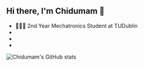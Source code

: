 ## Hi there, I'm Chidumam 👋
- 🧑🏾‍🔬 2nd Year Mechatronics Student at TUDublin
-
-
-

![Chidumam's GitHub stats](https://github-readme-stats.vercel.app/api?username=ChidumamAmadi-Obi&show_icons=true&theme=highcontrast)
<!--
**ChidumamAmadi-Obi/ChidumamAmadi-Obi** is a ✨ _special_ ✨ repository because its `README.md` (this file) appears on your GitHub profile.

Here are some ideas to get you started:

- 🔭 I’m currently working on ...
- 🌱 I’m currently learning ...
- 👯 I’m looking to collaborate on ...
- 🤔 I’m looking for help with ...
- 💬 Ask me about ...
- 📫 How to reach me: ...
- 😄 Pronouns: ...
- ⚡ Fun fact: ...
-->
